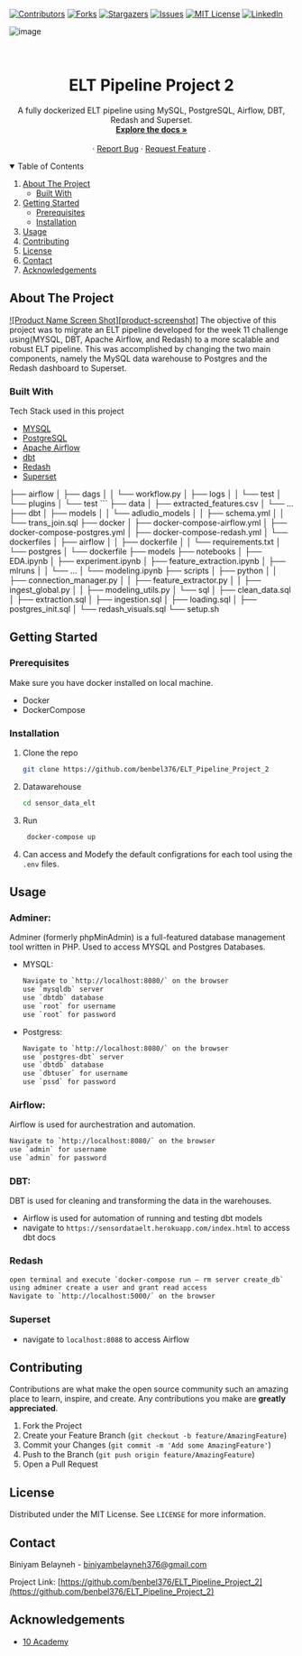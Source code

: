 [![Contributors][contributors-shield]][contributors-url]
[![Forks][forks-shield]][forks-url]
[![Stargazers][stars-shield]][stars-url]
[![Issues][issues-shield]][issues-url]
[![MIT License][license-shield]][license-url]
[![LinkedIn][linkedin-shield]][linkedin-url]



![image](https://user-images.githubusercontent.com/44437166/181994412-9c3c82d1-02e3-44ac-8708-e6d7617ecf3d.png)

<!-- PROJECT LOGO -->
<br />
<p align="center">
  <a href="https://github.com/benbel376/ELT_Pipeline_Project_2">
  </a>
  <h1 align="center">ELT Pipeline Project 2</h1>
  <p align="center">
    A fully dockerized ELT pipeline using MySQL, PostgreSQL, Airflow, DBT, Redash and Superset.
    <br />
    <a href="https://sensordataelt.herokuapp.com/index.html"><strong>Explore the docs »</strong><a>
    <br />
    <br />
    ·
    <a href="https://github.com/benbel376/ELT_Pipeline_Project_2/issues">Report Bug</a>
    ·
    <a href="https://github.com/benbel376/ELT_Pipeline_Project_2/issues">Request Feature</a>
    .
  </p>
</p>



<!-- TABLE OF CONTENTS -->
<details open="open">
  <summary>Table of Contents</summary>
  <ol>
    <li>
      <a href="#about-the-project">About The Project</a>
      <ul>
        <li><a href="#built-with">Built With</a></li>
      </ul>
    </li>
    <li>
      <a href="#getting-started">Getting Started</a>
      <ul>
        <li><a href="#prerequisites">Prerequisites</a></li>
        <li><a href="#installation">Installation</a></li>
      </ul>
    </li>
    <li><a href="#usage">Usage</a></li>
    <li><a href="#contributing">Contributing</a></li>
    <li><a href="#license">License</a></li>
    <li><a href="#contact">Contact</a></li>
    <li><a href="#acknowledgements">Acknowledgements</a></li>
  </ol>
</details>



<!-- ABOUT THE PROJECT -->
## About The Project

[![Product Name Screen Shot][product-screenshot]](https://example.com)
The objective of this project was to migrate an ELT pipeline developed for the week 11 challenge using(MYSQL, DBT, Apache Airflow, and Redash) to a more scalable and robust ELT pipeline. This was accomplished by changing the two main components, namely the MySQL data warehouse to Postgres and the Redash dashboard to Superset.

### Built With

Tech Stack used in this project
* [MYSQL](https://getbootstrap.com)
* [PostgreSQL](https://www.postgresql.org/)
* [Apache Airflow](https://jquery.com)
* [dbt](https://laravel.com)
* [Redash](https://laravel.com)
* [Superset](https://superset.apache.org/)

├── airflow
│    ├── dags
│    │   └── workflow.py
│    ├── logs
│    │   └── test
│    └── plugins
│        └── test    ```
├── data
│   ├── extracted_features.csv
│   └── ...
├── dbt
│   ├── models
│   │   └── adludio_models
│   │       ├── schema.yml
│   │       └── trans_join.sql
├── docker
│   ├── docker-compose-airflow.yml
│   ├── docker-compose-postgres.yml
│   ├── docker-compose-redash.yml
│   └── dockerfiles
│       ├── airflow
│       │   ├── dockerfile
│       │   └── requirements.txt
│       └── postgres
│           └── dockerfile
├── models
├── notebooks
│   ├── EDA.ipynb
│   ├── experiment.ipynb
│   ├── feature_extraction.ipynb
│   ├── mlruns
│   │   └── ...
│   └── modeling.ipynb
├── scripts
│   ├── python
│   │   ├── connection_manager.py
│   │   ├── feature_extractor.py
│   │   ├── ingest_global.py
│   │   ├── modeling_utils.py
│   └── sql
│       ├── clean_data.sql
│       ├── extraction.sql
│       ├── ingestion.sql
│       ├── loading.sql
│       ├── postgres_init.sql
│       └── redash_visuals.sql
└── setup.sh

<!-- GETTING STARTED -->
## Getting Started

### Prerequisites

Make sure you have docker installed on local machine.
* Docker
* DockerCompose
  
### Installation

1. Clone the repo
   ```sh
   git clone https://github.com/benbel376/ELT_Pipeline_Project_2
   ```
2. Datawarehouse
   ```sh
   cd sensor_data_elt
   ```
3. Run
   ```sh
    docker-compose up
   ```
4. Can access and Modefy the default configrations for each tool using the `.env` files.


<!-- USAGE EXAMPLES -->
## Usage

### Adminer: 
Adminer (formerly phpMinAdmin) is a full-featured database management tool written in PHP. Used to access MYSQL and Postgres Databases.
- MYSQL:
   ```sh
   Navigate to `http://localhost:8080/` on the browser
   use `mysqldb` server
   use `dbtdb` database
   use `root` for username
   use `root` for password
   ```
- Postgress:
   ```sh
   Navigate to `http://localhost:8080/` on the browser
   use `postgres-dbt` server
   use `dbtdb` database
   use `dbtuser` for username
   use `pssd` for password
   ```
### Airflow: 
  Airflow is used for aurchestration and automation.
   ```sh
   Navigate to `http://localhost:8080/` on the browser
   use `admin` for username
   use `admin` for password
   ```
### DBT:
DBT is used for cleaning and transforming the data in the warehouses. 
- Airflow is used for automation of running and testing dbt models
- navigate to `https://sensordataelt.herokuapp.com/index.html` to access dbt docs

### Redash
   ```sh
   open terminal and execute `docker-compose run — rm server create_db`
   using adminer create a user and grant read access
   Navigate to `http://localhost:5000/` on the browser
   ```
### Superset
- navigate to `localhost:8088` to access Airflow 



<!-- CONTRIBUTING -->
## Contributing

Contributions are what make the open source community such an amazing place to learn, inspire, and create. Any contributions you make are **greatly appreciated**.

1. Fork the Project
2. Create your Feature Branch (`git checkout -b feature/AmazingFeature`)
3. Commit your Changes (`git commit -m 'Add some AmazingFeature'`)
4. Push to the Branch (`git push origin feature/AmazingFeature`)
5. Open a Pull Request



<!-- LICENSE -->
## License

Distributed under the MIT License. See `LICENSE` for more information.



<!-- CONTACT -->
## Contact

Biniyam Belayneh - biniyambelayneh376@gmail.com

Project Link: [https://github.com/benbel376/ELT_Pipeline_Project_2](https://github.com/benbel376/ELT_Pipeline_Project_2)



<!-- ACKNOWLEDGEMENTS -->
## Acknowledgements
* [10 Academy](https://www.10academy.org/)



<!-- MARKDOWN LINKS & IMAGES -->
<!-- https://www.markdownguide.org/basic-syntax/#reference-style-links -->
[contributors-shield]: https://img.shields.io/github/contributors/benbel376/ELT_Pipeline_Project_2.svg?style=for-the-badge
[contributors-url]: https://github.com/benbel376/ELT_Pipeline_Project_2/graphs/contributors
[forks-shield]: https://img.shields.io/github/forks/benbel376/ELT_Pipeline_Project_2.svg?style=for-the-badge
[forks-url]: https://github.com/benbel376/ELT_Pipeline_Project_2/network/members
[stars-shield]: https://img.shields.io/github/stars/benbel376/ELT_Pipeline_Project_2.svg?style=for-the-badge
[stars-url]: https://github.com/benbel376/ELT_Pipeline_Project_2/stargazers
[issues-shield]: https://img.shields.io/github/issues/benbel376/ELT_Pipeline_Project_2.svg?style=for-the-badge
[issues-url]: https://github.com/benbel376/ELT_Pipeline_Project_2/issues
[license-shield]: https://img.shields.io/github/license/benbel376/ELT_Pipeline_Project_2.svg?style=for-the-badge
[license-url]: https://github.com/benbel376/ELT_Pipeline_Project_2/blob/master/LICENSE.txt
[linkedin-shield]: https://img.shields.io/badge/-LinkedIn-black.svg?style=for-the-badge&logo=linkedin&colorB=555
[linkedin-url]: https://www.linkedin.com/in/biniyam-belayneh-demisse-42909617a//

